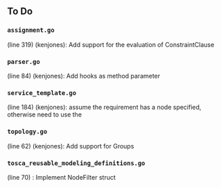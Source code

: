 ## To Do

### ``assignment.go``
(line 319) (kenjones): Add support for the evaluation of ConstraintClause


### ``parser.go``
(line 84) (kenjones): Add hooks as method parameter


### ``service_template.go``
(line 184) (kenjones): assume the requirement has a node specified, otherwise need to use the


### ``topology.go``
(line 62) (kenjones): Add support for Groups


### ``tosca_reusable_modeling_definitions.go``
(line 70) : Implement NodeFilter struct

